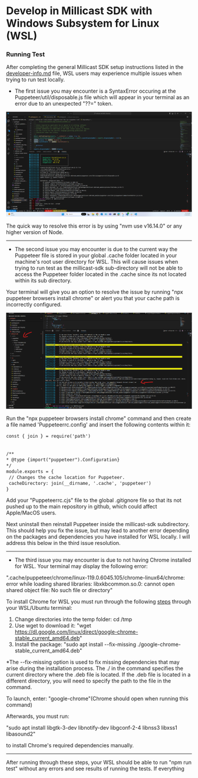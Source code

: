# Develop in Millicast SDK with Windows Subsystem for Linux (WSL)
### Running Test
After completing the general Millicast SDK setup instructions listed in the [developer-info.md](developer-info.md) file, WSL users may experience multiple issues when trying to run test locally.

 - The first issue you may encounter is a SyntaxError occuring at the Puppeteer/util/disposable.js file which will appear in your terminal as an error due to an unexpected "??=" token.

 ![Puppeteer Syntax error](image.png)

 The quick way to resolve this error is by using "nvm use v16.14.0" or any higher version of Node.

 -----------------

 - The second issue you may encounter is due to the current way the Puppeteer file is stored in your global .cache folder located in your machine's root user directory for WSL. This will cause issues when trying to run test as the millicast-sdk sub-directory will not be able to access the Puppeteer folder located in the .cache since its not located within its sub directory. 

 Your terminal will give you an option to resolve the issue by running "npx puppeteer browsers install chrome" or alert you that your cache path is incorrectly configured.

 ![Puppeteer Cache Path error](image-1.png)

 Run the "npx puppeteer browsers install chrome" command and then create a file named 'Puppeteerrc.config' and insert the following contents within it: 

 ```
const { join } = require('path')
 

/**
 * @type {import("puppeteer").Configuration}
 */
module.exports = {
  // Changes the cache location for Puppeteer.
  cacheDirectory: join(__dirname, '.cache', 'puppeteer')
}
 ```

Add your "Puppeteerrc.cjs" file to the global .gitignore file so that its not pushed up to the main repository in github, which could affect Apple/MacOS users.

Next uninstall then reinstall Puppeteer inside the millicast-sdk subdirectory. This should help you fix the issue, but may lead to another error depending on the packages and dependencies you have installed for WSL locally. I will address this below in the third issue resolution. 

 -----------------

 - The third issue you may encounter is due to not having Chrome installed for WSL. Your terminal may display the following error: 
 
 ".cache/puppeteer/chrome/linux-119.0.6045.105/chrome-linux64/chrome: error while loading shared libraries: libxkbcommon.so.0: cannot open shared object file: No such file or directory"

 To install Chrome for WSL you must run through the following [steps](https://learn.microsoft.com/en-us/windows/wsl/tutorials/gui-apps#install-google-chrome-for-linux) through your WSL/Ubuntu terminal: 

1. Change directories into the temp folder: cd /tmp
2. Use wget to download it: "wget https://dl.google.com/linux/direct/google-chrome-stable_current_amd64.deb"
3. Install the package: "sudo apt install --fix-missing ./google-chrome-stable_current_amd64.deb"

*The --fix-missing option is used to fix missing dependencies that may arise during the installation process. The ./ in the command specifies the current directory where the .deb file is located. If the .deb file is located in a different directory, you will need to specify the path to the file in the command.

To launch, enter: "google-chrome"(Chrome should open when running this command)

Afterwards, you must run:

"sudo apt install libgtk-3-dev libnotify-dev libgconf-2-4 libnss3 libxss1 libasound2" 

to install Chrome's required dependencies manually.

 -----------------

After running through these steps, your WSL should be able to run "npm run test" without any errors and see results of running the tests. If everything



